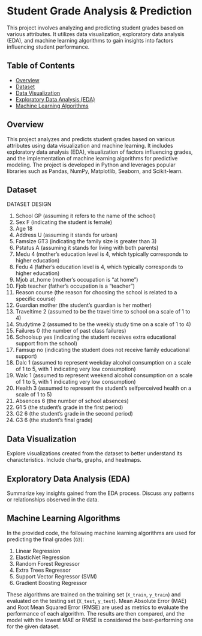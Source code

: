 # Student Grade Analysis & Prediction

This project involves analyzing and predicting student grades based on various attributes. It utilizes data visualization, exploratory data analysis (EDA), and machine learning algorithms to gain insights into factors influencing student performance.

## Table of Contents
- [Overview](#overview)
- [Dataset](#dataset)
- [Data Visualization](#data-visualization)
- [Exploratory Data Analysis (EDA)](#exploratory-data-analysis)
- [Machine Learning Algorithms](#machine-learning-algorithms)

## Overview

This project analyzes and predicts student grades based on various attributes using data visualization and machine learning. It includes exploratory data analysis (EDA), visualization of factors influencing grades, and the implementation of machine learning algorithms for predictive modeling. The project is developed in Python and leverages popular libraries such as Pandas, NumPy, Matplotlib, Seaborn, and Scikit-learn.

## Dataset

DATASET DESIGN
1. School GP (assuming it refers to the name of the school)
2. Sex F (indicating the student is female)
3. Age 18
4. Address U (assuming it stands for urban)
5. Famsize GT3 (indicating the family size is greater than 3)
6. Pstatus A (assuming it stands for living with both parents)
7. Medu 4 (mother’s education level is 4, which typically corresponds to higher
education)
8. Fedu 4 (father’s education level is 4, which typically corresponds to higher education)
9. Mjob at_home (mother’s occupation is “at home”)
10. Fjob teacher (father’s occupation is a “teacher”)
11. Reason course (the reason for choosing the school is related to a specific course)
12. Guardian mother (the student’s guardian is her mother)
13. Traveltime 2 (assumed to be the travel time to school on a scale of 1 to 4)
14. Studytime 2 (assumed to be the weekly study time on a scale of 1 to 4)
15. Failures 0 (the number of past class failures)
16. Schoolsup yes (indicating the student receives extra educational support from the
school)
17. Famsup no (indicating the student does not receive family educational support)
18. Dalc 1 (assumed to represent weekday alcohol consumption on a scale of 1 to 5, with
1 indicating very low consumption)
19. Walc 1 (assumed to represent weekend alcohol consumption on a scale of 1 to 5, with
1 indicating very low consumption)
20. Health 3 (assumed to represent the student’s selfperceived health on a scale of 1 to 5)
21. Absences 6 (the number of school absences)
22. G1 5 (the student’s grade in the first period)
23. G2 6 (the student’s grade in the second period)
24. G3 6 (the student’s final grade)

## Data Visualization

Explore visualizations created from the dataset to better understand its characteristics. Include charts, graphs, and heatmaps.

## Exploratory Data Analysis (EDA)

Summarize key insights gained from the EDA process. Discuss any patterns or relationships observed in the data.

## Machine Learning Algorithms

In the provided code, the following machine learning algorithms are used for predicting the final grades (`G3`):

1. Linear Regression
2. ElasticNet Regression
3. Random Forest Regressor
4. Extra Trees Regressor
5. Support Vector Regressor (SVM)
6. Gradient Boosting Regressor

These algorithms are trained on the training set (`X_train`, `y_train`) and evaluated on the testing set (`X_test`, `y_test`). Mean Absolute Error (MAE) and Root Mean Squared Error (RMSE) are used as metrics to evaluate the performance of each algorithm. The results are then compared, and the model with the lowest MAE or RMSE is considered the best-performing one for the given dataset.



